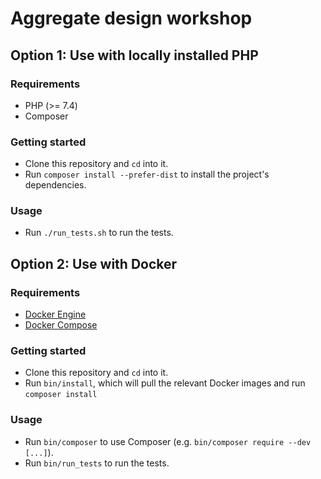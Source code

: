 # Aggregate design workshop

## Option 1: Use with locally installed PHP

### Requirements

- PHP (>= 7.4)
- Composer

### Getting started

- Clone this repository and `cd` into it.
- Run `composer install --prefer-dist` to install the project's dependencies.

### Usage

- Run `./run_tests.sh` to run the tests.

## Option 2: Use with Docker

### Requirements

- [Docker Engine](https://docs.docker.com/engine/installation/)
- [Docker Compose](https://docs.docker.com/compose/install/)

### Getting started

- Clone this repository and `cd` into it.
- Run `bin/install`, which will pull the relevant Docker images and run `composer install`

### Usage

- Run `bin/composer` to use Composer (e.g. `bin/composer require --dev [...]`).
- Run `bin/run_tests` to run the tests.
